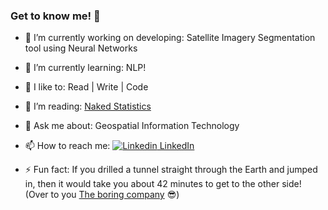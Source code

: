### Get to know me! 👋



- 🔭 I’m currently working on developing: Satellite Imagery Segmentation tool using Neural Networks
- 🌱 I’m currently learning: NLP!
- 🤔 I like to: Read | Write | Code
- 👯 I’m reading: [Naked Statistics](https://www.goodreads.com/user/show/87327997-naomi-thiru)
- 💬 Ask me about: Geospatial Information Technology
- 📫 How to reach me: [![Linkedin](https://i.stack.imgur.com/gVE0j.png) LinkedIn](https://www.linkedin.com/in/naomithiru/)


- ⚡ Fun fact: If you drilled a tunnel straight through the Earth and jumped in, then it would take you about 42 minutes to get to the other side! (Over to you [The boring company](https://www.boringcompany.com/projects) :sunglasses:)

